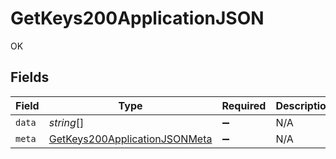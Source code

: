 # GetKeys200ApplicationJSON

OK


## Fields

| Field                                                                                     | Type                                                                                      | Required                                                                                  | Description                                                                               |
| ----------------------------------------------------------------------------------------- | ----------------------------------------------------------------------------------------- | ----------------------------------------------------------------------------------------- | ----------------------------------------------------------------------------------------- |
| `data`                                                                                    | *string*[]                                                                                | :heavy_minus_sign:                                                                        | N/A                                                                                       |
| `meta`                                                                                    | [GetKeys200ApplicationJSONMeta](../../models/operations/getkeys200applicationjsonmeta.md) | :heavy_minus_sign:                                                                        | N/A                                                                                       |
